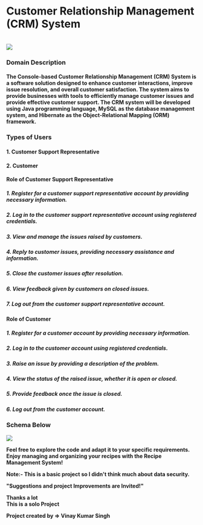 <h1>Customer Relationship Management (CRM) System</h1>
</br>
<img src = "https://github.com/Guyvinay/discreet-volcano-9320/assets/119345842/f901ab75-d5bb-4455-ade4-9d2e9ba25aea"/>


<h3>Domain Description</h3>
<h4>The Console-based Customer Relationship Management (CRM) System is a software solution designed to enhance customer interactions, improve issue resolution, and overall customer satisfaction. The system aims to provide businesses with tools to efficiently manage customer issues and provide effective customer support. The CRM system will be developed using Java programming language, MySQL as the database management system, and Hibernate as the Object-Relational Mapping (ORM) framework.</h4>
</hr>
<h3>Types of Users</h3>
<h4>1. Customer Support Representative</h4>
<h4>2. Customer</h4>
<h4>Role of Customer Support Representative</h4>
<h5>1. Register for a customer support representative account by providing necessary information.</h5>
<h5>2. Log in to the customer support representative account using registered credentials.</h5>
<h5>3. View and manage the issues raised by customers.</h5> 
<h5>4. Reply to customer issues, providing necessary assistance and information.</h5>
<h5>5. Close the customer issues after resolution.</h5>
<h5>6. View feedback given by customers on closed issues.</h5>
<h5>7. Log out from the customer support representative account.</h5>
</hr>
<h4>Role of Customer</h4>
<h5>1. Register for a customer account by providing necessary information.</h5>
<h5>2. Log in to the customer account using registered credentials.</h5>
<h5>3. Raise an issue by providing a description of the problem.</h5> 
<h5>4. View the status of the raised issue, whether it is open or closed.</h5>
<h5>5. Provide feedback once the issue is closed.</h5>
<h5>6. Log out from the customer account.</h5>

<h3>Schema Below</h3>

<img src="https://github.com/Guyvinay/discreet-volcano-9320/assets/119345842/b45632fe-7033-40a2-a6dc-bc1530f61b16" />
</hr>


**Feel free to explore the code and adapt it to your specific requirements. Enjoy managing and organizing your recipes with the Recipe Management System!**

**Note:- This is a basic project so I didn't think much about data security.**

**"Suggestions and project Improvements are Invited!"**  
  
**Thanks a lot**   
**This is a solo Project**

**Project created by => Vinay Kumar Singh**
